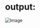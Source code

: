 # output:
![Image](https://github.com/user-attachments/assets/a441fe37-f21d-4ed8-acfe-01660bebfcfa)

